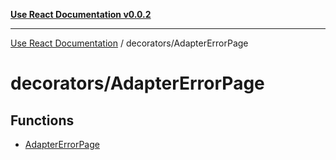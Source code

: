 [**Use React Documentation v0.0.2**](../../README.md)

***

[Use React Documentation](../../modules.md) / decorators/AdapterErrorPage

# decorators/AdapterErrorPage

## Functions

- [AdapterErrorPage](functions/AdapterErrorPage.md)
